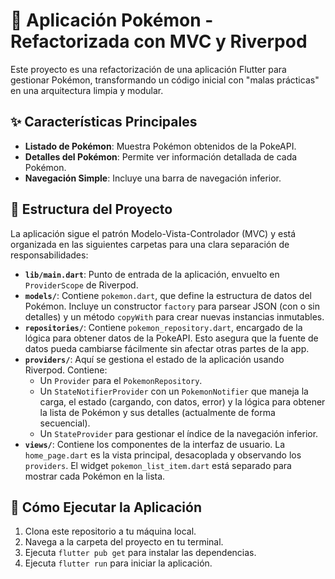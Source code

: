 # 🚀 Aplicación Pokémon - Refactorizada con MVC y Riverpod

Este proyecto es una refactorización de una aplicación Flutter para gestionar Pokémon, transformando un código inicial con "malas prácticas" en una arquitectura limpia y modular.

## ✨ Características Principales

* **Listado de Pokémon**: Muestra Pokémon obtenidos de la PokeAPI.
* **Detalles del Pokémon**: Permite ver información detallada de cada Pokémon.
* **Navegación Simple**: Incluye una barra de navegación inferior.

## 📁 Estructura del Proyecto

La aplicación sigue el patrón Modelo-Vista-Controlador (MVC) y está organizada en las siguientes carpetas para una clara separación de responsabilidades:

* **`lib/main.dart`**: Punto de entrada de la aplicación, envuelto en `ProviderScope` de Riverpod.
* **`models/`**: Contiene `pokemon.dart`, que define la estructura de datos del Pokémon. Incluye un constructor `factory` para parsear JSON (con o sin detalles) y un método `copyWith` para crear nuevas instancias inmutables.
* **`repositories/`**: Contiene `pokemon_repository.dart`, encargado de la lógica para obtener datos de la PokeAPI. Esto asegura que la fuente de datos pueda cambiarse fácilmente sin afectar otras partes de la app.
* **`providers/`**: Aquí se gestiona el estado de la aplicación usando Riverpod. Contiene:
    * Un `Provider` para el `PokemonRepository`.
    * Un `StateNotifierProvider` con un `PokemonNotifier` que maneja la carga, el estado (cargando, con datos, error) y la lógica para obtener la lista de Pokémon y sus detalles (actualmente de forma secuencial).
    * Un `StateProvider` para gestionar el índice de la navegación inferior.
* **`views/`**: Contiene los componentes de la interfaz de usuario. La `home_page.dart` es la vista principal, desacoplada y observando los `providers`. El widget `pokemon_list_item.dart` está separado para mostrar cada Pokémon en la lista.

## 🚀 Cómo Ejecutar la Aplicación

1.  Clona este repositorio a tu máquina local.
2.  Navega a la carpeta del proyecto en tu terminal.
3.  Ejecuta `flutter pub get` para instalar las dependencias.
4.  Ejecuta `flutter run` para iniciar la aplicación.
